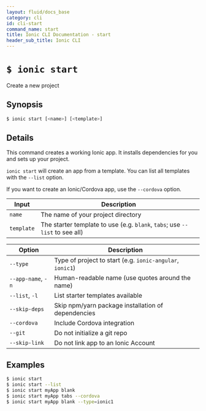 ```yaml
---
layout: fluid/docs_base
category: cli
id: cli-start
command_name: start
title: Ionic CLI Documentation - start
header_sub_title: Ionic CLI
---
```


# `$ ionic start`

Create a new project
## Synopsis

```bash
$ ionic start [<name>] [<template>]
```
  
## Details

This command creates a working Ionic app. It installs dependencies for you and sets up your project.

`ionic start` will create an app from a template. You can list all templates with the `--list` option.

If you want to create an Ionic/Cordova app, use the `--cordova` option.


Input | Description
----- | ----------
`name` | The name of your project directory
`template` | The starter template to use (e.g. `blank`, `tabs`; use `--list` to see all)


Option | Description
------ | ----------
`--type` | Type of project to start (e.g. `ionic-angular`, `ionic1`)
`--app-name`, `-n` | Human-readable name (use quotes around the name)
`--list`, `-l` | List starter templates available
`--skip-deps` | Skip npm/yarn package installation of dependencies
`--cordova` | Include Cordova integration
`--git` | Do not initialize a git repo
`--skip-link` | Do not link app to an Ionic Account

## Examples

```bash
$ ionic start 
$ ionic start --list
$ ionic start myApp blank
$ ionic start myApp tabs --cordova
$ ionic start myApp blank --type=ionic1
```
